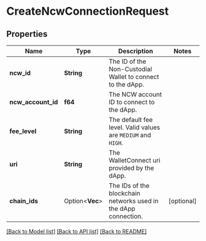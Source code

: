 # CreateNcwConnectionRequest

## Properties

Name | Type | Description | Notes
------------ | ------------- | ------------- | -------------
**ncw_id** | **String** | The ID of the Non-Custodial Wallet to connect to the dApp. | 
**ncw_account_id** | **f64** | The NCW account ID to connect to the dApp. | 
**fee_level** | **String** | The default fee level. Valid values are `MEDIUM` and `HIGH`. | 
**uri** | **String** | The WalletConnect uri provided by the dApp. | 
**chain_ids** | Option<**Vec<String>**> | The IDs of the blockchain networks used in the dApp connection. | [optional]

[[Back to Model list]](../README.md#documentation-for-models) [[Back to API list]](../README.md#documentation-for-api-endpoints) [[Back to README]](../README.md)


